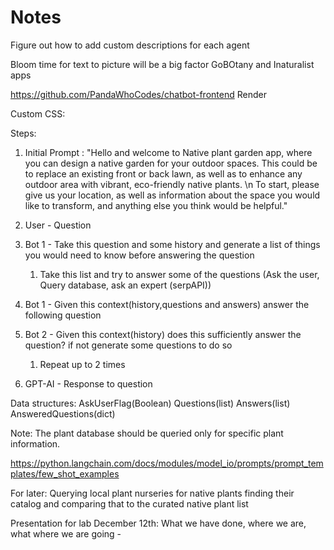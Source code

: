 # Notes

Figure out how to add custom descriptions for each agent

Bloom time for text to picture will be a big factor
GoBOtany and Inaturalist apps

<https://github.com/PandaWhoCodes/chatbot-frontend>
Render

Custom CSS:
<!-- vendor css & style files -->
<link href="https://cdnjs.cloudflare.com/ajax/libs/font-awesome/4.7.0/css/font-awesome.min.css" rel="stylesheet">
<link href="https://fonts.googleapis.com/css?family=Josefin+Sans:300|Open+Sans:300|Oxygen|Material+Icons"
   rel="stylesheet">
<link rel="stylesheet" href="https://maxcdn.bootstrapcdn.com/bootstrap/3.3.6/css/bootstrap.min.css">

Steps:

1) Initial Prompt : "Hello and welcome to Native plant garden app, where you can design a native garden for your outdoor spaces. This could be to replace an existing front or back lawn, as well as to enhance any outdoor area with vibrant, eco-friendly native plants. \n To start, please give us your location, as well as information about the space you would like to transform, and anything else you think would be helpful."


1) User - Question
2) Bot 1 - Take this question and some history and generate a list of things you would need to know before answering the question
   1) Take this list and try to answer some of the questions (Ask the user, Query database, ask an expert (serpAPI))
      <!-- 1) Ask the user -  -->
3) Bot 1 - Given this context(history,questions and answers) answer the following question
4) Bot 2 - Given this context(history) does this sufficiently answer the question? if not generate some questions to do so
   1) Repeat up to 2 times
5) GPT-AI - Response to question


Data structures:
AskUserFlag(Boolean)
Questions(list)
Answers(list)
AnsweredQuestions(dict)

Note: The plant database should be queried only for specific plant information.

https://python.langchain.com/docs/modules/model_io/prompts/prompt_templates/few_shot_examples


For later:
Querying local plant nurseries for native plants finding their catalog and comparing that to the curated native plant list

Presentation for lab December 12th:
What we have done, where we are, what where we are going - 